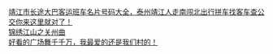   
[靖江市长途大巴客运班车名片号码大全，泰州靖江人走南闯北出行拼车找客车查公交你来这里就对了！](http://www.dianyue.me/archives/566/grmq9bcb5p6p12j5/)  
[锦绣江山之关州曲](http://www.dianyue.me/archives/876/9w1e430p9iw41a5e/)  
[好看的广场舞千千万，我最爱的还是我们村的！](http://www.dianyue.me/archives/578/418nxv9dlni3vms4/)